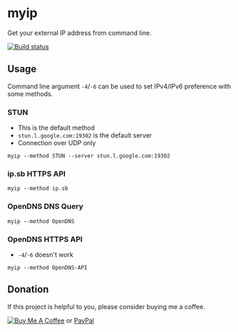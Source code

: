 # myip

Get your external IP address from command line.

[![Build status](https://dev.azure.com/nekomimiswitch/General/_apis/build/status/myip)](https://dev.azure.com/nekomimiswitch/General/_build/latest?definitionId=35)

## Usage

Command line argument `-4`/`-6` can be used to set IPv4/IPv6 preference with some methods.

### STUN

* This is the default method
* `stun.l.google.com:19302` is the default server
* Connection over UDP only

```shell
myip --method STUN --server stun.l.google.com:19302
```

### ip.sb HTTPS API

```shell
myip --method ip.sb
```

### OpenDNS DNS Query

```shell
myip --method OpenDNS
```

### OpenDNS HTTPS API

* `-4`/`-6` doesn't work

```shell
myip --method OpenDNS-API
```

## Donation

If this project is helpful to you, please consider buying me a coffee.

[![Buy Me A Coffee](https://www.buymeacoffee.com/assets/img/custom_images/orange_img.png)](https://www.buymeacoffee.com/Jamesits) or [PayPal](https://paypal.me/Jamesits)